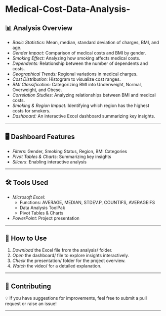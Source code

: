 # Medical-Cost-Data-Analysis-

## 📊 Analysis Overview  

- *Basic Statistics:* Mean, median, standard deviation of charges, BMI, and age.  
- *Gender Impact:* Comparison of medical costs and BMI by gender.  
- *Smoking Effect:* Analyzing how smoking affects medical costs.  
- *Dependents:* Relationship between the number of dependents and costs.  
- *Geographical Trends:* Regional variations in medical charges.  
- *Cost Distribution:* Histogram to visualize cost ranges.  
- *BMI Classification:* Categorizing BMI into Underweight, Normal, Overweight, and Obese.  
- *Correlation Studies:* Analyzing relationships between BMI and medical costs.  
- *Smoking & Region Impact:* Identifying which region has the highest costs for smokers.  
- *Dashboard:* An interactive Excel dashboard summarizing key insights.  

---

## 🖥️ Dashboard Features  

- *Filters*: Gender, Smoking Status, Region, BMI Categories  
- *Pivot Tables & Charts*: Summarizing key insights  
- *Slicers*: Enabling interactive analysis  

---

## 🛠️ Tools Used  

- *Microsoft Excel*:  
  - Functions: AVERAGE, MEDIAN, STDEV.P, COUNTIFS, AVERAGEIFS  
  - Data Analysis ToolPak  
  - Pivot Tables & Charts  
- *PowerPoint*: Project presentation   

---

## 📄 How to Use  

1. *Download* the Excel file from the analysis/ folder.  
2. *Open* the dashboard/ file to explore insights interactively.  
3. *Check* the presentation/ folder for the project overview.  
4. *Watch* the video/ for a detailed explanation.  

---

## 📢 Contributing  

💡 If you have suggestions for improvements, feel free to submit a pull request or raise an issue!  

---

